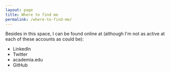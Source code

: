 ```yaml
---
layout: page
title: Where to find me
permalink: /where-to-find-me/
---
```


Besides in this space, I can be found online at (although I'm not as active at each of these accounts as could be):

* LinkedIn
* Twitter
* academia.edu
* GitHub
